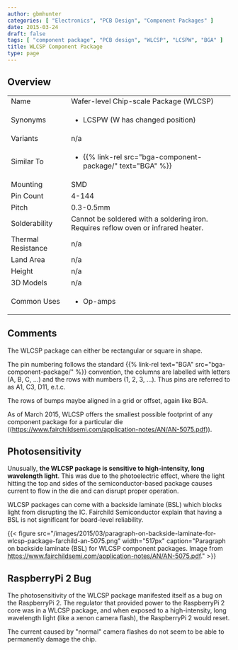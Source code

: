 ```yaml
---
author: gbmhunter
categories: [ "Electronics", "PCB Design", "Component Packages" ]
date: 2015-03-24
draft: false
tags: [ "component package", "PCB design", "WLCSP", "LCSPW", "BGA" ]
title: WLCSP Component Package
type: page
---
```


## Overview


<table>
<tbody >
<tr >
<td >Name</td>
<td >Wafer-level Chip-scale Package (WLCSP)</td>
</tr>
<tr >
<td >Synonyms</td>
<td >
<ul>
	<li>LCSPW (W has changed position)</li>
</ul>
</td>
</tr>
<tr >

<td >Variants
</td>

<td > n/a
</td>
</tr>
<tr >
<td >Similar To</td>
<td>
	<ul>
		<li>{{% link-rel src="bga-component-package/" text="BGA" %}}</li>
	</ul>
</td>
</tr>
<tr >

<td >Mounting
</td>

<td >SMD
</td>
</tr>
<tr >

<td >Pin Count
</td>

<td >4-144
</td>
</tr>
<tr >

<td >Pitch
</td>

<td >0.3-0.5mm
</td>
</tr>
<tr >

<td >Solderability
</td>

<td >Cannot be soldered with a soldering iron. Requires reflow oven or infrared heater.
</td>
</tr>
<tr >

<td >Thermal Resistance
</td>

<td >n/a
</td>
</tr>
<tr >

<td >Land Area
</td>

<td >n/a
</td>
</tr>
<tr >

<td >Height
</td>

<td >n/a
</td>
</tr>
<tr >

<td >3D Models
</td>

<td > n/a
</td>
</tr>
<tr >

<td >Common Uses
</td>

<td >
<ul>
<li>Op-amps</li>
</ul>
</td>
</tr>
</tbody>
</table>

## Comments

The WLCSP package can either be rectangular or square in shape.

The pin numbering follows the standard {{% link-rel text="BGA" src="bga-component-package/" %}} convention, the columns are labelled with letters (A, B, C, ...) and the rows with numbers (1, 2, 3, ...). Thus pins are referred to as A1, C3, D11, e.t.c.

The rows of bumps maybe aligned in a grid or offset, again like BGA.

As of March 2015, WLCSP offers the smallest possible footprint of any component package for a particular die ((https://www.fairchildsemi.com/application-notes/AN/AN-5075.pdf)).

## Photosensitivity

Unusually, **the WLCSP package is sensitive to high-intensity, long wavelength light**. This was due to the photoelectric effect, where the light hitting the top and sides of the semiconductor-based package causes current to flow in the die and can disrupt proper operation.

WLCSP packages can come with a backside laminate (BSL) which blocks light from disrupting the IC. Fairchild Semiconductor explain that having a BSL is not significant for board-level reliability.

{{< figure src="/images/2015/03/paragraph-on-backside-laminate-for-wlcsp-package-farchild-an-5075.png" width="517px" caption="Paragraph on backside laminate (BSL) for WLCSP component packages. Image from https://www.fairchildsemi.com/application-notes/AN/AN-5075.pdf."  >}}

## RaspberryPi 2 Bug

The photosensitivity of the WLCSP package manifested itself as a bug on the RaspberryPi 2. The regulator that provided power to the RaspberryPi 2 core was in a WLCSP package, and when exposed to a high-intensity, long wavelength light (like a xenon camera flash), the RaspberryPi 2 would reset.

The current caused by "normal" camera flashes do not seem to be able to permanently damage the chip.